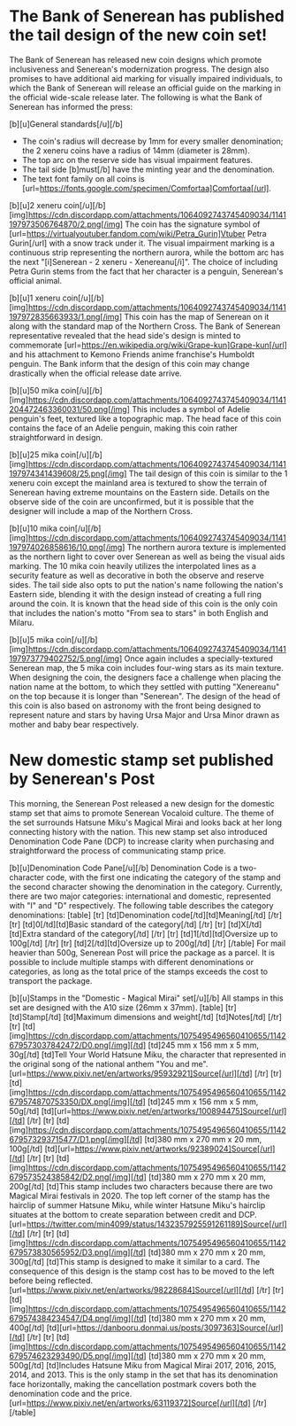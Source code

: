 # The Bank of Senerean has published the tail design of the new coin set!
The Bank of Senerean has released new coin designs which promote inclusiveness and Senerean's modernization progress. The design also promises to have additional aid marking for visually impaired individuals, to which the Bank of Senerean will release an official guide on the marking in the official wide-scale release later. The following is what the Bank of Senerean has informed the press:

[b][u]General standards[/u][/b]
- The coin's radius will decrease by 1mm for every smaller denomination; the 2 xeneru coins have a radius of 14mm (diameter is 28mm).
- The top arc on the reserve side has visual impairment features.
- The tail side [b]must[/b] have the minting year and the denomination.
- The text font family on all coins is [url=https://fonts.google.com/specimen/Comfortaa]Comfortaa[/url].

[b][u]2 xeneru coin[/u][/b]
[img]https://cdn.discordapp.com/attachments/1064092743745409034/1141197973506764870/2.png[/img]
The coin has the signature symbol of [url=https://virtualyoutuber.fandom.com/wiki/Petra_Gurin]Vtuber Petra Gurin[/url] with a snow track under it. The visual impairment marking is a continuous strip representing the northern aurora, while the bottom arc has the next "[i]Senerean - 2 xeneru - Xenereanu[/i]". The choice of including Petra Gurin stems from the fact that her character is a penguin, Senerean's official animal.

[b][u]1 xeneru coin[/u][/b]
[img]https://cdn.discordapp.com/attachments/1064092743745409034/1141197972835663933/1.png[/img]
This coin has the map of Senerean on it along with the standard map of the Northern Cross. The Bank of Senerean representative revealed that the head side's design is minted to commemorate [url=https://en.wikipedia.org/wiki/Grape-kun]Grape-kun[/url] and his attachment to Kemono Friends anime franchise's Humboldt penguin. The Bank inform that the design of this coin may change drastically when the official release date arrive.

[b][u]50 mika coin[/u][/b]
[img]https://cdn.discordapp.com/attachments/1064092743745409034/1141204472463360031/50.png[/img]
This includes a symbol of Adelie penguin's feet, textured like a topographic map. The head face of this coin contains the face of an Adelie penguin, making this coin rather straightforward in design.

[b][u]25 mika coin[/u][/b]
[img]https://cdn.discordapp.com/attachments/1064092743745409034/1141197974341439608/25.png[/img]
The tail design of this coin is similar to the 1 xeneru coin except the mainland area is textured to show the terrain of Senerean having extreme mountains on the Eastern side. Details on the observe side of the coin are unconfirmed, but it is possible that the designer will include a map of the Northern Cross.

[b][u]10 mika coin[/u][/b]
[img]https://cdn.discordapp.com/attachments/1064092743745409034/1141197974026858616/10.png[/img]
The northern aurora texture is implemented as the northern light to cover over Senerean as well as being the visual aids marking. The 10 mika coin heavily utilizes the interpolated lines as a security feature as well as decorative in both the observe and reserve sides. The tail side also opts to put the nation's name following the nation's Eastern side, blending it with the design instead of creating a full ring around the coin. It is known that the head side of this coin is the only coin that includes the nation's motto "From sea to stars" in both English and Milaru.

[b][u]5 mika coin[/u][/b]
[img]https://cdn.discordapp.com/attachments/1064092743745409034/1141197973779402752/5.png[/img]
Once again includes a specially-textured Senerean map, the 5 mika coin includes four-wing stars as its main texture. When designing the coin, the designers face a challenge when placing the nation name at the bottom, to which they settled with putting "Xenereanu" on the top because it is longer than "Senerean". The design of the head of this coin is also based on astronomy with the front being designed to represent nature and stars by having Ursa Major and Ursa Minor drawn as mother and baby bear respectively. 

# New domestic stamp set published by Senerean's Post
This morning, the Senerean Post released a new design for the domestic stamp set that aims to promote Senerean Vocaloid culture. The theme of the set surrounds Hatsune Miku's Magical Mirai and looks back at her long connecting history with the nation. This new stamp set also introduced Denomination Code Pane (DCP) to increase clarity when purchasing and straightforward the process of communicating stamp price.

[b][u]Denomination Code Pane[/u][/b]
Denomination Code is a two-character code, with the first one indicating the category of the stamp and the second character showing the denomination in the category. Currently, there are two major categories: international and domestic, represented with "I" and "D" respectively. The following table describes the category denominations:
[table]
    [tr]
        [td]Denomination code[/td][td]Meaning[/td]
    [/tr]
    [tr]
        [td]0[/td][td]Basic standard of the category[/td]
    [/tr]
    [tr]
        [td]X[/td][td]Extra standard of the category[/td]
    [/tr]
    [tr]
        [td]1[/td][td]Oversize up to 100g[/td]
    [/tr]
    [tr]
        [td]2[/td][td]Oversize up to 200g[/td]
    [/tr]
    [/table]
For mail heavier than 500g, Senerean Post will price the package as a parcel. It is possible to include multiple stamps with different denominations or categories, as long as the total price of the stamps exceeds the cost to transport the package.

[b][u]Stamps in the "Domestic - Magical Mirai" set[/u][/b]
All stamps in this set are designed with the A10 size (26mm x 37mm).
[table]
    [tr]
        [td]Stamp[/td]
        [td]Maximum dimensions and weight[/td]
        [td]Notes[/td]
    [/tr]
    [tr]
        [td][img]https://cdn.discordapp.com/attachments/1075495496560410655/1142679573037842472/D0.png[/img][/td]
        [td]245 mm x 156 mm x 5 mm, 30g[/td]
        [td]Tell Your World Hatsune Miku, the character that represented in the original song of the national anthem "You and me".
        [url=https://www.pixiv.net/en/artworks/95932921]Source[/url][/td]
    [/tr]
    [tr]
        [td][img]https://cdn.discordapp.com/attachments/1075495496560410655/1142679574870753350/DX.png[/img][/td]
        [td]245 mm x 156 mm x 5 mm, 50g[/td]
        [td][url=https://www.pixiv.net/en/artworks/100894475]Source[/url][/td]
    [/tr]
    [tr]
        [td][img]https://cdn.discordapp.com/attachments/1075495496560410655/1142679573293715477/D1.png[/img][/td]
        [td]380 mm x 270 mm x 20 mm, 100g[/td]
        [td][url=https://www.pixiv.net/artworks/92389024]Source[/url][/td]
    [/tr]
    [tr]
        [td][img]https://cdn.discordapp.com/attachments/1075495496560410655/1142679573524385842/D2.png[/img][/td]
        [td]380 mm x 270 mm x 20 mm, 200g[/td]
        [td]This stamp includes two characters because there are two Magical Mirai festivals in 2020. The top left corner of the stamp has the hairclip of summer Hatsune Miku, while winter Hatsune Miku's hairclip situates at the bottom to create separation between credit and DCP.
        [url=https://twitter.com/min4099/status/1432357925591261189]Source[/url][/td]
    [/tr]
    [tr]
        [td][img]https://cdn.discordapp.com/attachments/1075495496560410655/1142679573830565952/D3.png[/img][/td]
        [td]380 mm x 270 mm x 20 mm, 300g[/td]
        [td]This stamp is designed to make it similar to a card. The consequence of this design is the stamp cost has to be moved to the left before being reflected.
        [url=https://www.pixiv.net/en/artworks/98228684]Source[/url][/td]
    [/tr]
    [tr]
        [td][img]https://cdn.discordapp.com/attachments/1075495496560410655/1142679574384234547/D4.png[/img][/td]
        [td]380 mm x 270 mm x 20 mm, 400g[/td]
        [td][url=https://danbooru.donmai.us/posts/3097363]Source[/url][/td]
    [/tr]
    [tr]
        [td][img]https://cdn.discordapp.com/attachments/1075495496560410655/1142679574623293490/D5.png[/img][/td]
        [td]380 mm x 270 mm x 20 mm, 500g[/td]
        [td]Includes Hatsune Miku from Magical Mirai 2017, 2016, 2015, 2014, and 2013. This is the only stamp in the set that has its denomination face horizontally, making the cancellation postmark covers both the denomination code and the price. 
        [url=https://www.pixiv.net/en/artworks/63119372]Source[/url][/td]
    [/tr]
[/table]